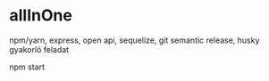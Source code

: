 # allInOne

npm/yarn, express, open api, sequelize, git semantic release, husky gyakorló feladat

npm start
